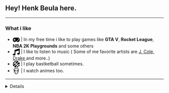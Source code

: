 ## Hey! Henk Beula here.
***

### What i like
- <img src="icons/gamepad.svg" width="22px" height="22px" align="center"/> | In my free time i like to play games like **GTA V**, **Rocket League**, **NBA 2K Playgrounds** and some others
- <img src="icons/music.svg" width="22px" height="22px" align="center"/> | I like to listen to music ( Some of me favorite artists are <a href="https://en.wikipedia.org/wiki/J._Cole"> J. Cole, </a> <a href="https://en.wikipedia.org/wiki/Drake_(musician)"> Drake  </a> and more..)
- <img src="icons/basketball-ball.svg" width="22px" height="22px" align="center"/> | I play bastketball sometimes.
- <img src="icons/naruto.svg" width="22px" height="22px" align="center"/> | I watch animes too.

***

<details>
  <sumary>💡 Skills </sumary>
  
  ### Languages
  <img alt="JAVA" src="icons/java.svg" width="25px"/>
  <img alt="JavaScript" src="icons/javascript.svg" width="25px"/>
  <img alt="HTML5" src="icons/html5.svg" width="25px"/>
  <img alt="CSS3 (Beginner)" src="icons/css3.svg" width="25px"/>
  <img alt="C++ (Beginner)" src="icons/c++.svg" width="25px"/>
</details>
